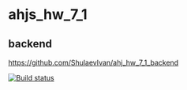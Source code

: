 # ahjs_hw_7_1

## backend
https://github.com/ShulaevIvan/ahj_hw_7_1_backend

[![Build status](https://ci.appveyor.com/api/projects/status/a7w06r09l8n2wby6?svg=true)](https://ci.appveyor.com/project/ShulaevIvan/ahj-hw-7-1)
